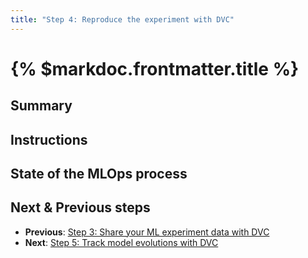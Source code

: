 ```yaml
---
title: "Step 4: Reproduce the experiment with DVC"
---
```


# {% $markdoc.frontmatter.title %}

## Summary

## Instructions

## State of the MLOps process

## Next & Previous steps

- **Previous**: [Step 3: Share your ML experiment data with DVC](/the-guide/step-3-share-your-ml-experiment-data-with-dvc)
- **Next**: [Step 5: Track model evolutions with DVC](/the-guide/step-5-track-model-evolutions-with-dvc)
